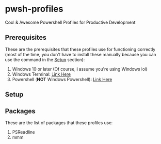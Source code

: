 # pwsh-profiles

Cool &amp; Awesome Powershell Profiles for Productive Development

## Prerequisites

These are the prerequisites that these profiles use for functioning correctly
(most of the time, you don't have to install these manually because you can
use the command in the [Setup](#setup) section):

1. Windows 10 or later (Of course, i assume you're using Windows lol)
2. Windows Terminal: [Link Here](https://apps.microsoft.com/detail/9n0dx20hk701?hl=id-ID&gl=ID)
3. Powershell (**NOT** Windows Powershell): [Link Here](https://learn.microsoft.com/en-us/powershell/scripting/install/installing-powershell-on-windows)

## Setup

## Packages

These are the list of packages that these profiles use:

1. PSReadline
2. mmm
